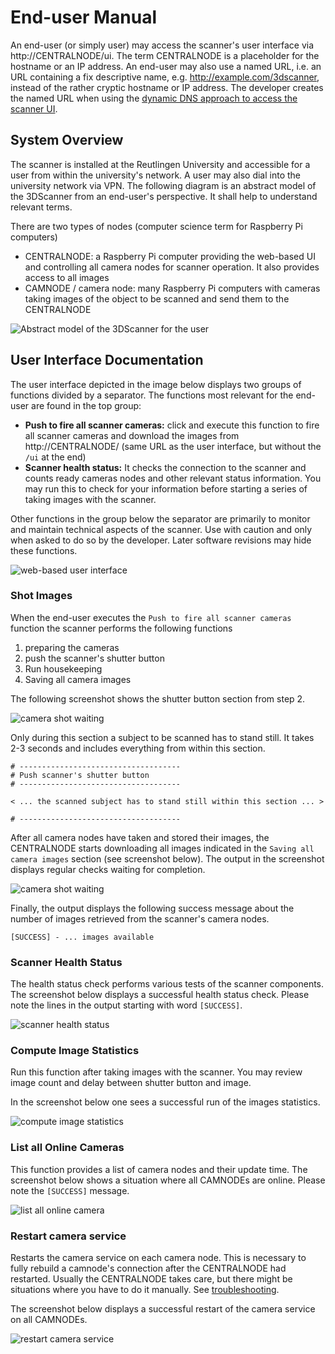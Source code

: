 # End-user Manual

An end-user (or simply user) may access the scanner's user interface via http://CENTRALNODE/ui. The term CENTRALNODE is a placeholder for the hostname or an IP address. An end-user may also use a named URL, i.e. an URL containing a fix descriptive name, e.g. http://example.com/3dscanner, instead of the rather cryptic hostname or IP address. The developer creates the named URL when using the [dynamic DNS approach to access the scanner UI](dyndns.md).


## System Overview

The scanner is installed at the Reutlingen University and accessible for a user from within the university's network. A user may also dial into the university network via VPN. The following diagram is an abstract model of the 3DScanner from an end-user's perspective. It shall help to understand relevant terms. 

There are two types of nodes (computer science term for Raspberry Pi computers)

* CENTRALNODE: a Raspberry Pi computer providing the web-based UI and controlling all camera nodes for scanner operation. It also provides access to all images
* CAMNODE / camera node: many Raspberry Pi computers with cameras taking images of the object to be scanned and send them to the CENTRALNODE

![ Abstract model of the 3DScanner for the user](http://www.plantuml.com/plantuml/png/9Scn3K8n30N0LM21k4X7pGOCW89jyICI9xAV1UE3H7N5dRlnID7qSJg07HSYR-_ox3ZoaQ7Eow26mciIY_AhEjNhZPkPEiqM-26BWsJVgyG_2Zxu0W00)


## User Interface Documentation

The user interface depicted in the image below displays two groups of functions divided by a separator. The functions most relevant for the end-user are found in the top group:

* **Push to fire all scanner cameras:** click and execute this function to fire all scanner cameras and download the images from http://CENTRALNODE/ (same URL as the user interface, but without the `/ui` at the end)
* **Scanner health status:** It checks the connection to the scanner and counts ready cameras nodes and other relevant status information. You may run this to check for your information before starting a series of taking images with the scanner.

Other functions in the group below the separator are primarily to monitor and maintain technical aspects of the scanner. Use with caution and only when asked to do so by the developer. Later software revisions may hide these functions.

![web-based user interface](images/scannerui.png)

### Shot Images

When the end-user executes the `Push to fire all scanner cameras` function the scanner performs the following functions

1. preparing the cameras 
1. push the scanner's shutter button
1. Run housekeeping
1. Saving all camera images

The following screenshot shows the shutter button section from step 2. 

![camera shot waiting](images/camshot_wait.png)

Only during this section a subject to be scanned has to stand still. It takes 2-3 seconds and includes everything from within this section. 

```
# ------------------------------------
# Push scanner's shutter button
# ------------------------------------

< ... the scanned subject has to stand still within this section ... >

# ------------------------------------
```

After all camera nodes have taken and stored their images, the CENTRALNODE starts downloading all images indicated in the `Saving all camera images` section (see screenshot below). The output in the screenshot displays regular checks waiting for completion.

![camera shot waiting](images/camshot_success.png)

Finally, the output displays the following success message about the number of images retrieved from the scanner's camera nodes.

```
[SUCCESS] - ... images available
```

### Scanner Health Status

The health status check performs various tests of the scanner components. The screenshot below displays a successful health status check. Please note the lines in the output starting with word `[SUCCESS]`.  

![scanner health status](images/health_status_success.png)

### Compute Image Statistics

Run this function after taking images with the scanner. You may review image count and delay between shutter button and image.

In the screenshot below one sees a successful run of the images statistics.

![compute image statistics](images/recent_shot_stats_success.png)

### List all Online Cameras

This function provides a list of camera nodes and their update time. The screenshot below shows a situation where all CAMNODEs are online. Please note the `[SUCCESS]` message.

![list all online camera](images/list_all_camnodes_online.png)

### Restart camera service

Restarts the camera service on each camera node. This is necessary to fully rebuild a camnode's connection after the CENTRALNODE had restarted. Usually the CENTRALNODE takes care, but there might be situations where you have to do it manually. See [troubleshooting](troubleshooting.md).

The screenshot below displays a successful restart of the camera service on all CAMNODEs.

![restart camera service](images/restart_camera_service_success.png)

